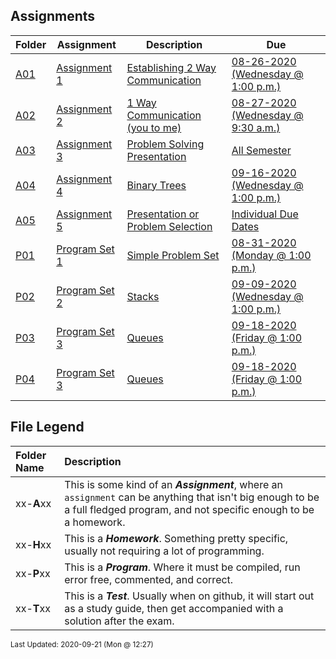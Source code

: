 ## Assignments
| Folder | Assignment | Description | Due|
 | ------------|------------|------------|------------|
 | [A01](https://github.com/rugbyprof/4883-Programming_Techniques/tree/master/Assignments/A01) | [ Assignment 1 ](https://github.com/rugbyprof/4883-Programming_Techniques/tree/master/Assignments/A01) | [ Establishing 2 Way Communication](https://github.com/rugbyprof/4883-Programming_Techniques/tree/master/Assignments/A01) | [08-26-2020 (Wednesday @ 1:00 p.m.)](https://github.com/rugbyprof/4883-Programming_Techniques/tree/master/Assignments/A01) |
 | [A02](https://github.com/rugbyprof/4883-Programming_Techniques/tree/master/Assignments/A02) | [ Assignment 2 ](https://github.com/rugbyprof/4883-Programming_Techniques/tree/master/Assignments/A02) | [ 1 Way Communication (you to me)](https://github.com/rugbyprof/4883-Programming_Techniques/tree/master/Assignments/A02) | [08-27-2020 (Wednesday @ 9:30 a.m.)](https://github.com/rugbyprof/4883-Programming_Techniques/tree/master/Assignments/A02) |
 | [A03](https://github.com/rugbyprof/4883-Programming_Techniques/tree/master/Assignments/A03) | [ Assignment 3 ](https://github.com/rugbyprof/4883-Programming_Techniques/tree/master/Assignments/A03) | [ Problem Solving Presentation](https://github.com/rugbyprof/4883-Programming_Techniques/tree/master/Assignments/A03) | [All Semester](https://github.com/rugbyprof/4883-Programming_Techniques/tree/master/Assignments/A03) |
 | [A04](https://github.com/rugbyprof/4883-Programming_Techniques/tree/master/Assignments/A04) | [ Assignment 4 ](https://github.com/rugbyprof/4883-Programming_Techniques/tree/master/Assignments/A04) | [ Binary Trees](https://github.com/rugbyprof/4883-Programming_Techniques/tree/master/Assignments/A04) | [09-16-2020 (Wednesday @ 1:00 p.m.)](https://github.com/rugbyprof/4883-Programming_Techniques/tree/master/Assignments/A04) |
 | [A05](https://github.com/rugbyprof/4883-Programming_Techniques/tree/master/Assignments/A05) | [ Assignment 5 ](https://github.com/rugbyprof/4883-Programming_Techniques/tree/master/Assignments/A05) | [ Presentation or Problem Selection](https://github.com/rugbyprof/4883-Programming_Techniques/tree/master/Assignments/A05) | [Individual Due Dates](https://github.com/rugbyprof/4883-Programming_Techniques/tree/master/Assignments/A05) |
 | [P01](https://github.com/rugbyprof/4883-Programming_Techniques/tree/master/Assignments/P01) | [ Program Set 1 ](https://github.com/rugbyprof/4883-Programming_Techniques/tree/master/Assignments/P01) | [ Simple Problem Set](https://github.com/rugbyprof/4883-Programming_Techniques/tree/master/Assignments/P01) | [08-31-2020 (Monday @ 1:00 p.m.)](https://github.com/rugbyprof/4883-Programming_Techniques/tree/master/Assignments/P01) |
 | [P02](https://github.com/rugbyprof/4883-Programming_Techniques/tree/master/Assignments/P02) | [ Program Set 2 ](https://github.com/rugbyprof/4883-Programming_Techniques/tree/master/Assignments/P02) | [ Stacks](https://github.com/rugbyprof/4883-Programming_Techniques/tree/master/Assignments/P02) | [09-09-2020 (Wednesday @ 1:00 p.m.)](https://github.com/rugbyprof/4883-Programming_Techniques/tree/master/Assignments/P02) |
 | [P03](https://github.com/rugbyprof/4883-Programming_Techniques/tree/master/Assignments/P03) | [ Program Set 3 ](https://github.com/rugbyprof/4883-Programming_Techniques/tree/master/Assignments/P03) | [ Queues](https://github.com/rugbyprof/4883-Programming_Techniques/tree/master/Assignments/P03) | [09-18-2020 (Friday @ 1:00 p.m.)](https://github.com/rugbyprof/4883-Programming_Techniques/tree/master/Assignments/P03) |
 | [P04](https://github.com/rugbyprof/4883-Programming_Techniques/tree/master/Assignments/P04) | [ Program Set 3 ](https://github.com/rugbyprof/4883-Programming_Techniques/tree/master/Assignments/P04) | [ Queues](https://github.com/rugbyprof/4883-Programming_Techniques/tree/master/Assignments/P04) | [09-18-2020 (Friday @ 1:00 p.m.)](https://github.com/rugbyprof/4883-Programming_Techniques/tree/master/Assignments/P04) |
 
    
## File Legend

| Folder Name | Description |
|:-----------|:-------------|
|xx-**A**xx | This is some kind of an ***Assignment***, where an `assignment` can be anything that isn't big enough to be a full fledged program, and not specific enough to be a homework. |
|xx-**H**xx | This is a ***Homework***. Something pretty specific, usually not requiring a lot of programming. |
|xx-**P**xx | This is a ***Program***. Where it must be compiled, run error free, commented, and correct. |
|xx-**T**xx | This is a ***Test***. Usually when on github, it will start out as a study guide, then get accompanied with a solution after the exam. |

    
<sup>Last Updated: 2020-09-21 (Mon @ 12:27)</sup>